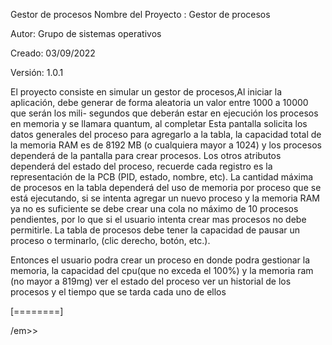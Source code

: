 Gestor de procesos Nombre del Proyecto : Gestor de procesos

Autor: Grupo de sistemas operativos

Creado: 03/09/2022

Versión: 1.0.1

El proyecto consiste en simular un gestor de procesos,Al iniciar la aplicación, debe generar de forma aleatoria un valor entre 1000 a 10000 que serán los mili- segundos que deberán estar en ejecución los procesos en memoria y se llamara quantum, al completar
Esta pantalla solicita los datos generales del proceso para agregarlo a la tabla, la capacidad total de la memoria RAM es de 8192 MB (o cualquiera mayor a 1024) y los procesos dependerá de la pantalla para crear procesos. Los otros atributos dependerá del estado del proceso, recuerde cada registro es la representación de la PCB (PID, estado, nombre, etc). La cantidad máxima de procesos en la tabla dependerá del uso de memoria por proceso que se está ejecutando, si se intenta agregar un nuevo proceso y la memoria RAM ya no es suficiente se debe crear una cola no máximo de 10 procesos pendientes, por lo que si el usuario intenta crear mas procesos no debe permitirle. La tabla de procesos debe tener la capacidad de pausar un proceso o terminarlo, (clic derecho, botón, etc.).

Entonces el usuario podra crear un proceso en donde podra gestionar la memoria,
la capacidad del cpu(que no exceda el 100%) y la memoria ram (no mayor a 819mg)
ver el estado del proceso 
ver un historial de los procesos y el tiempo que se tarda cada uno de ellos 
 

[========]

/em>>
